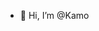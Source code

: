 - 👋 Hi, I’m @Kamo

<!---
KamogeloMae/KamogeloMae is a ✨ special ✨ repository because its `README.md` (this file) appears on your GitHub profile.
You can click the Preview link to take a look at your changes.
--->

